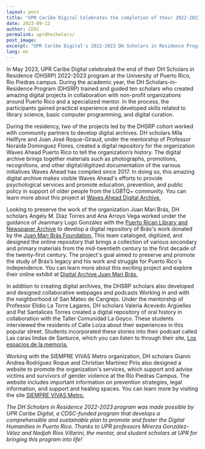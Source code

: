 ```yaml
---
layout: post
title: "UPR Caribe Digital Celebrates the completion of their 2022-2023 DH Scholars in residence program"
date: 2023-09-12
author: CDSC
permalink: uprdhscholars/
post_image:
excerpt: "UPR Caribe Digital's 2022-2023 DH Scholars in Residence Program"
lang: en
---
```

<p>In May 2023, UPR Caribe Digital celebrated the end of their DH Scholars in Residence (DHSRP) 2022-2023 program at the University of Puerto Rico, Rio Piedras campus. During the academic year, the DH Scholars-in-Residence Program (DHSRP) trained and guided ten scholars who created amazing digital projects in collaboration with non-profit organizations around Puerto Rico and a specialized mentor. In the process, the participants gained practical experience and developed skills related to library science, basic computer programming, and digital curation.<p>

<p>During the residency, two of the projects led by the DHSRP cohort worked with community partners to develop digital archives. DH scholars Mila Hellfyre and Juan José Roque-Giraud, under the mentorship of Professor Noraida Dominguez Flores, created a digital repository for the organization Waves Ahead Puerto Rico to tell the organization’s history. The digital archive brings together materials such as photographs, promotions, recognitions, and other digital/digitized documentation of the various initiatives Waves Ahead has compiled since 2017. In doing so, this amazing digital archive makes visible Waves Ahead's efforts to provide psychological services and promote education, prevention, and public policy in support of older people from the LGBTQ+ community. You can learn more about this project at <a href= "https://wavesaheaddigitalarchive.omeka.net/" target= "_blank">Waves Ahead Digital Archive.</a><p>

<p>Looking to preserve the work of the organization Juan Mari Brás, DH scholars Angely M. Díaz Torres and Ana Arroyo Vega worked under the guidance of Jeanmary Lugo González with the <a href= "https://uprrp.libguides.com/coleccionpuertorriquena" target= "_blank">Puerto Rican Library and Newspaper Archive</a>  to develop a digital repository of Brás's work donated by the <a href= "https://juanmaribras.org/" target= "_blank">Juan Mari Brás Foundation.</a> This team cataloged, digitized, and designed the online repository that brings a collection of various secondary and primary materials from the mid-twentieth century to the first decade of the twenty-first century. The project's goal aimed to preserve and promote the study of Brás’s legacy and his work and struggle for Puerto Rico's independence. You can learn more about this exciting project and explore their online exhibit at <a href= "https://archivojuanmaribras.omeka.net/equipodetrabajo" target= "_blank">Digital Archive Juan Mari Brás.</a><p>

<p>In addition to creating digital archives, the DHSRP scholars also developed and designed collaborative webpages and podcasts Working in and with the neighborhood of San Mateo de Cangrejo. Under the mentorship of Professor Elidio La Torre Lagares, DH scholars Valeria Acevedo Argüelles and Pat Santalices Torres created a digital repository of oral history in collaboration with the Taller Comunidad La Goyco. These students interviewed the residents of Calle Loíza about their experiences in this popular street. Students incorporated these stories into their podcast called Las caras lindas de Santurce, which you can listen to through their site, <a href= "https://www.losespaciosdelamemoria.com/podcast" target= "_blank">Los espacios de la memoria.</a>

<p>Working with the SIEMPRE VIVAS Metro organization, DH scholars Gianni Andrea Rodríguez Roque and Christian Martínez Piris also designed a website to promote the organization's services, which support and advise victims and survivors of gender violence at the Río Piedras Campus. The website includes important information on prevention strategies, legal information, and support and healing spaces. You can learn more by visiting the site <a href=“https://sites.google.com/upr.edu/siemprevivasmetro/inicio?authuser=0”>SIEMPRE VIVAS Metro.</a><p>

<p><i>The DH Scholars in Residence 2022-2023 program was made possible by UPR Caribe Digital, a CDSC-funded program that develops a comprehensible and sustainable plan to promote and foster the Digital Humanities in Puerto Rico. Thanks to UPR professors Mirerza González-Vélez and Nadjah Ríos Villarini, the mentor, and student scholars at UPR for bringing this program into life!<i><p>
